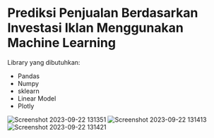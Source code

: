 # Prediksi Penjualan Berdasarkan Investasi Iklan Menggunakan Machine Learning

Library yang dibutuhkan:
- Pandas
- Numpy
- sklearn
- Linear Model
- Plotly

  

![Screenshot 2023-09-22 131351](https://github.com/dody93/prediksi_penjualan_machine_learning/assets/14231434/575b8eb0-0641-423f-8fb4-6b7994df8e8d)
![Screenshot 2023-09-22 131413](https://github.com/dody93/prediksi_penjualan_machine_learning/assets/14231434/a5cea06a-50b9-4247-b132-11321ae8d6c8)
![Screenshot 2023-09-22 131421](https://github.com/dody93/prediksi_penjualan_machine_learning/assets/14231434/1990a09b-a164-4db2-bd1d-247ff7dd9172)
